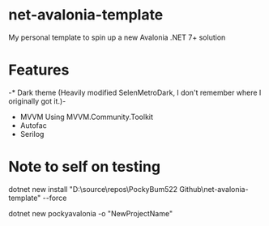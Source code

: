 # net-avalonia-template 
My personal template to spin up a new Avalonia .NET 7+ solution

# Features
-* Dark theme (Heavily modified SelenMetroDark, I don't remember where I originally got it.)-
* MVVM Using MVVM.Community.Toolkit
* Autofac
* Serilog

# Note to self on testing

dotnet new install "D:\source\repos\PockyBum522 Github\net-avalonia-template" --force

dotnet new pockyavalonia -o "NewProjectName"
